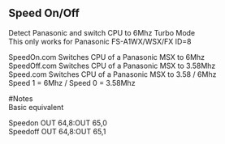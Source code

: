 ## Speed On/Off   

Detect Panasonic and switch CPU to 6Mhz Turbo Mode   
This only works for Panasonic FS-A1WX/WSX/FX ID=8

SpeedOn.com     Switches CPU of a Panasonic MSX to 6Mhz   
SpeedOff.com    Switches CPU of a Panasonic MSX to 3.58Mhz   
Speed.com       Switches CPU of a Panasonic MSX to 3.58 / 6Mhz   
                Speed 1 = 6Mhz / Speed 0 = 3.58Mhz   
   
   
#Notes   
Basic equivalent   
   
Speedon OUT 64,8:OUT 65,0   
Speedoff OUT 64,8:OUT 65,1   

